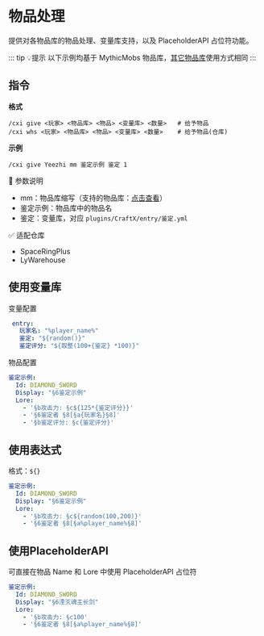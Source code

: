 # 物品处理

提供对各物品库的物品处理、变量库支持，以及 PlaceholderAPI 占位符功能。

::: tip 💡提示
以下示例均基于 MythicMobs 物品库，[其它物品库](/wiki/YeeCore/物品库)使用方式相同
:::

## 指令

**格式**

```
/cxi give <玩家> <物品库> <物品> <变量库> <数量>   # 给予物品
/cxi whs <玩家> <物品库> <物品> <变量库> <数量>    # 给予物品(仓库)
```

**示例**

```
/cxi give Yeezhi mm 鉴定示例 鉴定 1
```

📌 参数说明

- mm：物品库缩写（支持的物品库：[点击查看](/wiki/YeeCore/物品库)）
- 鉴定示例：物品库中的物品名
- 鉴定：变量库，对应 `plugins/CraftX/entry/鉴定.yml`

✅ 适配仓库

- SpaceRingPlus
- LyWarehouse

## 使用变量库

变量配置

```yaml
 entry:
   玩家名: "%player_name%"
   鉴定: "${random()}"
   鉴定评分: "${取整(100+{鉴定} *100)}"
```

物品配置

```yaml
鉴定示例:
  Id: DIAMOND_SWORD
  Display: "§6鉴定示例"
  Lore:
    - '§b攻击力: §c${125*{鉴定评分}}'
    - '§6鉴定者 §8[§a{玩家名}§8]'
    - '§b鉴定评分: §c{鉴定评分}'
```

## 使用表达式

格式：`${}`

```yaml
鉴定示例:
  Id: DIAMOND_SWORD
  Display: "§6鉴定示例"
  Lore:
    - '§b攻击力: §c${random(100,200)}'
    - '§6鉴定者 §8[§a%player_name%§8]'
```

## 使用PlaceholderAPI

可直接在物品 Name 和 Lore 中使用 PlaceholderAPI 占位符

```yaml
鉴定示例:
  Id: DIAMOND_SWORD
  Display: "§6湮灭魂主长剑"
  Lore:
    - '§b攻击力: §c100'
    - '§6鉴定者 §8[§a%player_name%§8]'
```
